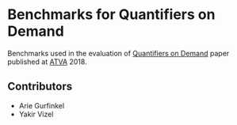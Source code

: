 # Benchmarks for Quantifiers on Demand

Benchmarks used in the evaluation of [Quantifiers on
Demand](https://arieg.bitbucket.io/pdf/quic3.pdf) paper published at
[ATVA](http://atva-conference.org/) 2018.

## Contributors
* Arie Gurfinkel
* Yakir Vizel
